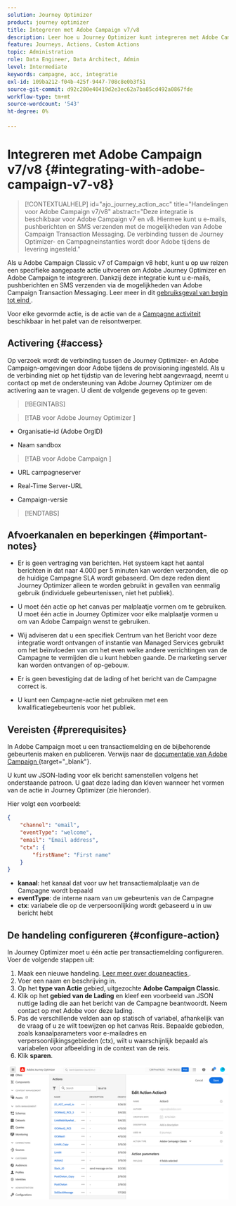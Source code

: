 ```yaml
---
solution: Journey Optimizer
product: journey optimizer
title: Integreren met Adobe Campaign v7/v8
description: Leer hoe u Journey Optimizer kunt integreren met Adobe Campaign v7/v8
feature: Journeys, Actions, Custom Actions
topic: Administration
role: Data Engineer, Data Architect, Admin
level: Intermediate
keywords: campagne, acc, integratie
exl-id: 109ba212-f04b-425f-9447-708c8e0b3f51
source-git-commit: d92c280e40419d2e3ec62a7ba85cd492a0867fde
workflow-type: tm+mt
source-wordcount: '543'
ht-degree: 0%

---
```


# Integreren met Adobe Campaign v7/v8 {#integrating-with-adobe-campaign-v7-v8}

>[!CONTEXTUALHELP]
>id="ajo_journey_action_acc"
>title="Handelingen voor Adobe Campaign v7/v8"
>abstract="Deze integratie is beschikbaar voor Adobe Campaign v7 en v8. Hiermee kunt u e-mails, pushberichten en SMS verzenden met de mogelijkheden van Adobe Campaign Transaction Messaging. De verbinding tussen de Journey Optimizer- en Campagneinstanties wordt door Adobe tijdens de levering ingesteld."

Als u Adobe Campaign Classic v7 of Campaign v8 hebt, kunt u op uw reizen een specifieke aangepaste actie uitvoeren om Adobe Journey Optimizer en Adobe Campaign te integreren. Dankzij deze integratie kunt u e-mails, pushberichten en SMS verzenden via de mogelijkheden van Adobe Campaign Transaction Messaging. Leer meer in dit [ gebruiksgeval van begin tot eind ](../building-journeys/ajo-ac.md).

Voor elke gevormde actie, is de actie van de a [ Campagne activiteit ](../building-journeys/using-adobe-campaign-v7-v8.md) beschikbaar in het palet van de reisontwerper.

## Activering {#access}

Op verzoek wordt de verbinding tussen de Journey Optimizer- en Adobe Campaign-omgevingen door Adobe tijdens de provisioning ingesteld. Als u de verbinding niet op het tijdstip van de levering hebt aangevraagd, neemt u contact op met de ondersteuning van Adobe Journey Optimizer om de activering aan te vragen. U dient de volgende gegevens op te geven:

>[!BEGINTABS]

>[!TAB  voor Adobe Journey Optimizer ]

* Organisatie-id (Adobe OrgID)

* Naam sandbox

>[!TAB  voor Adobe Campaign ]

* URL campagneserver

* Real-Time Server-URL

* Campaign-versie

>[!ENDTABS]


## Afvoerkanalen en beperkingen {#important-notes}

* Er is geen vertraging van berichten. Het systeem kapt het aantal berichten in dat naar 4.000 per 5 minuten kan worden verzonden, die op de huidige Campagne SLA wordt gebaseerd. Om deze reden dient Journey Optimizer alleen te worden gebruikt in gevallen van eenmalig gebruik (individuele gebeurtenissen, niet het publiek).

* U moet één actie op het canvas per malplaatje vormen om te gebruiken. U moet één actie in Journey Optimizer voor elke malplaatje vormen u om van Adobe Campaign wenst te gebruiken.

* Wij adviseren dat u een specifiek Centrum van het Bericht voor deze integratie wordt ontvangen of instantie van Managed Services gebruikt om het beïnvloeden van om het even welke andere verrichtingen van de Campagne te vermijden die u kunt hebben gaande. De marketing server kan worden ontvangen of op-gebouw.<!--The build required is 21.1 Release Candidate or greater. -->

* Er is geen bevestiging dat de lading of het bericht van de Campagne correct is.

* U kunt een Campagne-actie niet gebruiken met een kwalificatiegebeurtenis voor het publiek.

## Vereisten {#prerequisites}

In Adobe Campaign moet u een transactiemelding en de bijbehorende gebeurtenis maken en publiceren. Verwijs naar de [ documentatie van Adobe Campaign ](https://experienceleague.adobe.com/en/docs/campaign/campaign-v8/send/real-time/transactional){target="_blank"}.

U kunt uw JSON-lading voor elk bericht samenstellen volgens het onderstaande patroon. U gaat deze lading dan kleven wanneer het vormen van de actie in Journey Optimizer (zie hieronder).

Hier volgt een voorbeeld:

```json
{
    "channel": "email",
    "eventType": "welcome",
    "email": "Email address",
    "ctx": {
        "firstName": "First name"
    }
}
```

* **kanaal**: het kanaal dat voor uw het transactiemalplaatje van de Campagne wordt bepaald
* **eventType**: de interne naam van uw gebeurtenis van de Campagne
* **ctx**: variabele die op de verpersoonlijking wordt gebaseerd u in uw bericht hebt

## De handeling configureren {#configure-action}

In Journey Optimizer moet u één actie per transactiemelding configureren. Voer de volgende stappen uit:

1. Maak een nieuwe handeling. [ Leer meer over douaneacties ](../action/action.md).
1. Voer een naam en beschrijving in.
1. Op het **type van Actie** gebied, uitgezochte **Adobe Campaign Classic**.
1. Klik op het **gebied van de Lading** en kleef een voorbeeld van JSON nuttige lading die aan het bericht van de Campagne beantwoordt. Neem contact op met Adobe voor deze lading.
1. Pas de verschillende velden aan op statisch of variabel, afhankelijk van de vraag of u ze wilt toewijzen op het canvas Reis. Bepaalde gebieden, zoals kanaalparameters voor e-mailadres en verpersoonlijkingsgebieden (ctx), wilt u waarschijnlijk bepaald als variabelen voor afbeelding in de context van de reis.
1. Klik **sparen**.

![](assets/accintegration1.png)